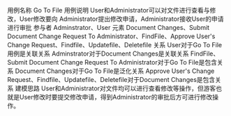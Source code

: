 用例名称	Go To File
用例说明	User和Administrator可以对文件进行查看与修改，User修改要向
Administrator提出修改申请，Administrator接收User的申请进行审批
参与者	Adminstrator、User
元素	Document Changes、Submit Document Change Request To Administrator、FindFile、Approve User's Change Request、Findfile、Updatefile、Deletefile
关系	User对于Go To File用例是关联关系
Adminstrator对于Document Changes是关联关系
FindFile、Submit Document Change Request To Administrator对于Go To File是包含关系
Document Changes对于Go To File是泛化关系
Approve User's Change Request、Findfile、Updatefile、Deletefile对于Document Changes是包含关系
建模思路	User和Administrator对文件均可以进行查看修改等操作，但游客也就是User修改时要提交修改申请，得到Administrator的审批后方可进行修改操作。
